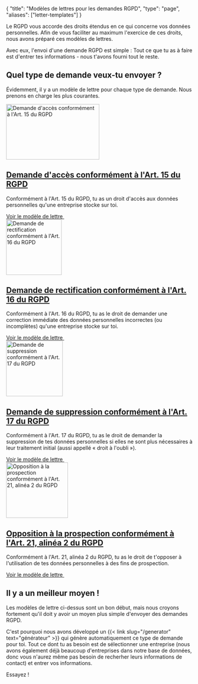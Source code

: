 {
	"title": "Modèles de lettres pour les demandes RGPD",
	"type": "page",
	"aliases": ["letter-templates"]
}

Le RGPD vous accorde des droits étendus en ce qui concerne vos données personnelles. Afin de vous faciliter au maximum l'exercice de ces droits, nous avons préparé ces modèles de lettres.

Avec eux, l'envoi d'une demande RGPD est simple : Tout ce que tu as à faire est d'entrer tes informations - nous t'avons fourni tout le reste.

## Quel type de demande veux-tu envoyer ?

Évidemment, il y a un modèle de lettre pour chaque type de demande. Nous prenons en charge les plus courantes.

<article class="list-article icon-list-article">
    <div class="col25 article-featured-image"><a href="/blog/modele-lettre-rgpd-acces/"><img class="image" src="/card-icons/view.svg" alt="Demande d'accès conformément à l'Art. 15 du RGPD" width="252" height="150"></a></div>
    <div class="padded col75">
        <a href="/blog/modele-lettre-rgpd-acces/"><h1>Demande d'accès conformément à l'Art. 15 du RGPD</h1></a>
        <p class="description">
          Conformément à l'Art. 15 du RGPD, tu as un droit d'accès aux données personnelles qu'une entreprise stocke sur toi.
        </p>
    </div>
    <div class="clearfix"></div>
    <a class="button button-primary read-more-button" href="/blog/modele-lettre-rgpd-acces/">Voir le modèle de lettre&nbsp;<span class="icon icon-arrow-right"></span></a>
</article>

<article class="list-article icon-list-article">
    <div class="col25 article-featured-image"><a href="/blog/modele-lettre-rgpd-rectification/"><img class="image" src="/card-icons/edit.svg" alt="Demande de rectification conformément à l'Art. 16 du RGPD" width="150" height="150"></a></div>
    <div class="padded col75">
        <a href="/blog/modele-lettre-rgpd-rectification/"><h1>Demande de rectification conformément à l'Art. 16 du RGPD</h1></a>
        <p class="description">
          Conformément à l'Art. 16 du RGPD, tu as le droit de demander une correction immédiate des données personnelles incorrectes (ou incomplètes) qu'une entreprise stocke sur toi.
        </p>
    </div>
    <div class="clearfix"></div>
    <a class="button button-primary read-more-button" href="/blog/modele-lettre-rgpd-rectification/">Voir le modèle de lettre&nbsp;<span class="icon icon-arrow-right"></span></a>
</article>

<article class="list-article icon-list-article">
    <div class="col25 article-featured-image"><a href="/blog/modele-lettre-rgpd-suppression/"><img class="image" src="/card-icons/erase.svg" alt="Demande de suppression conformément à l'Art. 17 du RGPD" width="153" height="150"></a></div>
    <div class="padded col75">
        <a href="/blog/modele-lettre-rgpd-suppression/"><h1>Demande de suppression conformément à l'Art. 17 du RGPD</h1></a>
        <p class="description">
          Conformément à l'Art. 17 du RGPD, tu as le droit de demander la suppression de tes données personnelles si elles ne sont plus nécessaires à leur traitement initial (aussi appellé « droit à l'oubli »).
        </p>
    </div>
    <div class="clearfix"></div>
    <a class="button button-primary read-more-button" href="/blog/modele-lettre-rgpd-suppression/">Voir le modèle de lettre&nbsp;<span class="icon icon-arrow-right"></span></a>
</article>

<article class="list-article icon-list-article">
    <div class="col25 article-featured-image"><a href="/blog/modele-lettre-rgpd-opposition-prospection/"><img class="image" src="/card-icons/warning.svg" alt="Opposition à la prospection conformément à l'Art. 21, alinéa 2 du RGPD" width="167" height="150"></a></div>
    <div class="padded col75">
        <a href="/blog/modele-lettre-rgpd-opposition-prospection/"><h1>Opposition à la prospection conformément à l'Art. 21, alinéa 2 du RGPD</h1></a>
        <p class="description">
            Conformément à l'Art. 21, alinéa 2 du RGPD, tu as le droit de t'opposer à l'utilisation de tes données personnelles à des fins de prospection.
        </p>
    </div>
    <div class="clearfix"></div>
    <a class="button button-primary read-more-button" href="/blog/modele-lettre-rgpd-opposition-prospection/">Voir le modèle de lettre&nbsp;<span class="icon icon-arrow-right"></span></a>
</article>

## Il y a un meilleur moyen !

Les modèles de lettre ci-dessus sont un bon début, mais nous croyons fortement qu'il doit y avoir un moyen plus simple d'envoyer des demandes RGPD.

C'est pourquoi nous avons développé un {{< link slug="/generator" text="générateur" >}} qui génère automatiquement ce type de demande pour toi. Tout ce dont tu as besoin est de sélectionner une entreprise (nous avons également déjà beaucoup d'entreprises dans notre base de données, donc vous n'aurez même pas besoin de recherher leurs informations de contact) et entrer vos informations.

Essayez !
